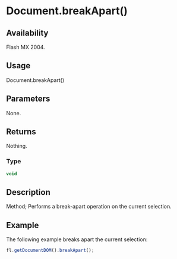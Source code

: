 # Document.breakApart()

## Availability

Flash MX 2004.

## Usage

Document.breakApart()

## Parameters

None.

## Returns

Nothing.

### Type

```typescript
void
```

## Description

Method; Performs a break-apart operation on the current selection.

## Example

The following example breaks apart the current selection:

```javascript
fl.getDocumentDOM().breakApart();
```
